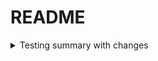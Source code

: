 # README


<details>
  <summary>
     Testing summary with changes
  </summary>
  Testingdetails
</details>
